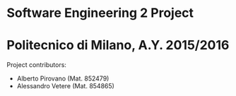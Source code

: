 # Software Engineering 2 Project
# Politecnico di Milano, A.Y. 2015/2016
Project contributors:
 - Alberto Pirovano (Mat. 852479)
 - Alessandro Vetere (Mat. 854865)
